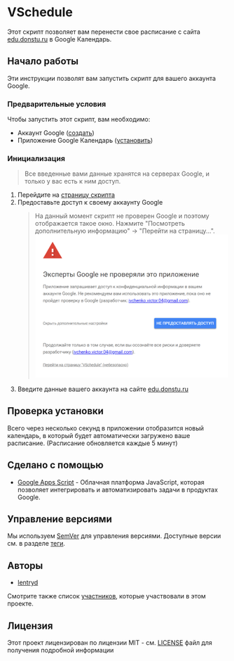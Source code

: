 # VSchedule

Этот скрипт позволяет вам перенести свое расписание с сайта [edu.donstu.ru](https://edu.donstu.ru/) в Google Календарь.

## Начало работы

Эти инструкции позволят вам запустить скрипт для вашего аккаунта Google.

### Предварительные условия

Чтобы запустить этот скрипт, вам необходимо:

- Аккаунт Google ([создать](https://accounts.google.com/))
- Приложение Google Календарь ([установить](https://www.google.com/intl/ru/calendar/about/))

### Инициализация

> Все введенные вами данные хранятся на серверах Google, и только у вас есть к ним доступ.

1. Перейдите на [страницу скрипта](https://script.google.com/macros/s/AKfycbxHpETjyT3hWrE-aXPZUREQpVKr3xsaMagkpj2Qj6c3LLprRb83bI_8WDGAsfbfqcU/exec)
2. Предоставьте доступ к своему аккаунту Google
   > На данный момент скрипт не проверен Google и поэтому отображается такое окно. Нажмите "Посмотреть дополнительную информацию" -> "Перейти на страницу...".
   > ![Картинка](./docs/image.png)
3. Введите данные вашего аккаунта на сайте [edu.donstu.ru](https://edu.donstu.ru/)

## Проверка установки

Всего через несколько секунд в приложении отобразится новый календарь, в который будет автоматически загружено ваше расписание. (Расписание обновляется каждые 5 минут)

## Сделано с помощью

- [Google Apps Script](https://developers.google.com/apps-script) - Облачная платформа JavaScript, которая позволяет интегрировать и автоматизировать задачи в продуктах Google.

## Управление версиями

Мы используем [SemVer](http://semver.org/) для управления версиями. Доступные версии см. в разделе [теги](https://github.com/lentryd/VSchedule/tags).

## Авторы

- [lentryd](https://github.com/lentryd)

Смотрите также список [участников](https://github.com/lentryd/VSchedule/contributors), которые участвовали в этом проекте.

## Лицензия

Этот проект лицензирован по лицензии MIT - см. [LICENSE](LICENSE) файл для получения подробной информации
